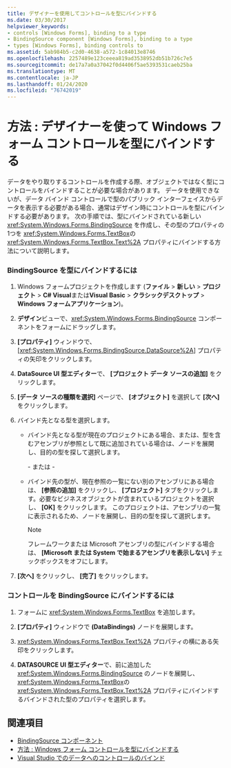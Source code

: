 ```yaml
---
title: デザイナーを使用してコントロールを型にバインドする
ms.date: 03/30/2017
helpviewer_keywords:
- controls [Windows Forms], binding to a type
- BindingSource component [Windows Forms], binding to a type
- types [Windows Forms], binding controls to
ms.assetid: 5ab984b5-c2d0-4638-a572-1c84013e8746
ms.openlocfilehash: 2257489e123ceeea819ad3538952db51b726c7e5
ms.sourcegitcommit: de17a7a0a37042f0d4406f5ae5393531caeb25ba
ms.translationtype: MT
ms.contentlocale: ja-JP
ms.lasthandoff: 01/24/2020
ms.locfileid: "76742019"
---
```

# <a name="how-to-bind-a-windows-forms-control-to-a-type-using-the-designer"></a>方法 : デザイナーを使って Windows フォーム コントロールを型にバインドする

データをやり取りするコントロールを作成する際、オブジェクトではなく型にコントロールをバインドすることが必要な場合があります。 データを使用できないが、データ バインド コントロールで型のパブリック インターフェイスからデータを表示する必要がある場合、通常はデザイン時にコントロールを型にバインドする必要があります。 次の手順では、型にバインドされている新しい <xref:System.Windows.Forms.BindingSource> を作成し、その型のプロパティの1つを <xref:System.Windows.Forms.TextBox>の <xref:System.Windows.Forms.TextBox.Text%2A> プロパティにバインドする方法について説明します。

### <a name="to-bind-the-bindingsource-to-a-type"></a>BindingSource を型にバインドするには

1. Windows フォームプロジェクトを作成します (**ファイル** > **新しい** > **プロジェクト** >  **C# Visual**または**Visual Basic** > **クラシックデスクトップ** > **Windows フォームアプリケーション**)。

2. **デザイン**ビューで、<xref:System.Windows.Forms.BindingSource> コンポーネントをフォームにドラッグします。

3. **[プロパティ]** ウィンドウで、[<xref:System.Windows.Forms.BindingSource.DataSource%2A>] プロパティの矢印をクリックします。

4. **DataSource UI 型エディター**で、 **[プロジェクト データ ソースの追加]** をクリックします。

5. **[データ ソースの種類を選択]** ページで、 **[オブジェクト]** を選択して **[次へ]** をクリックします。

6. バインド先となる型を選択します。

    - バインド先となる型が現在のプロジェクトにある場合、または、型を含むアセンブリが参照として既に追加されている場合は、ノードを展開し、目的の型を探して選択します。

      \- または -

    - バインド先の型が、現在参照の一覧にない別のアセンブリにある場合は、 **[参照の追加]** をクリックし、 **[プロジェクト]** タブをクリックします。必要なビジネスオブジェクトが含まれているプロジェクトを選択し、 **[OK]** をクリックします。 このプロジェクトは、アセンブリの一覧に表示されるため、ノードを展開し、目的の型を探して選択します。

      > [!NOTE]
      > フレームワークまたは Microsoft アセンブリの型にバインドする場合は、 **[Microsoft または System で始まるアセンブリを表示しない]** チェックボックスをオフにします。

7. **[次へ]** をクリックし、 **[完了]** をクリックします。

### <a name="to-bind-the-control-to-the-bindingsource"></a>コントロールを BindingSource にバインドするには

1. フォームに <xref:System.Windows.Forms.TextBox> を追加します。

2. **[プロパティ]** ウィンドウで **(DataBindings)** ノードを展開します。

3. <xref:System.Windows.Forms.TextBox.Text%2A> プロパティの横にある矢印をクリックします。

4. **DATASOURCE UI 型エディター**で、前に追加した <xref:System.Windows.Forms.BindingSource> のノードを展開し、<xref:System.Windows.Forms.TextBox>の <xref:System.Windows.Forms.TextBox.Text%2A> プロパティにバインドするバインドされた型のプロパティを選択します。

## <a name="see-also"></a>関連項目

- [BindingSource コンポーネント](bindingsource-component.md)
- [方法 : Windows フォーム コントロールを型にバインドする](how-to-bind-a-windows-forms-control-to-a-type.md)
- [Visual Studio でのデータへのコントロールのバインド](/visualstudio/data-tools/bind-controls-to-data-in-visual-studio)
